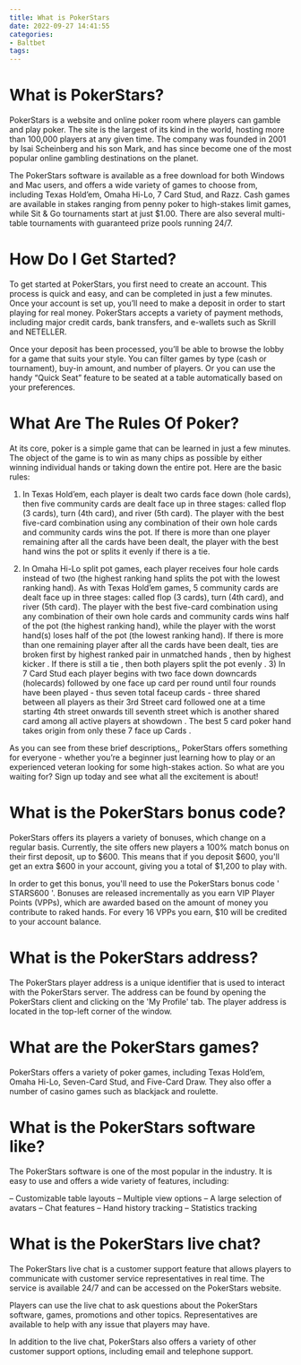 ```yaml
---
title: What is PokerStars
date: 2022-09-27 14:41:55
categories:
- Baltbet
tags:
---
```



#  What is PokerStars?

PokerStars is a website and online poker room where players can gamble and play poker. The site is the largest of its kind in the world, hosting more than 100,000 players at any given time. The company was founded in 2001 by Isai Scheinberg and his son Mark, and has since become one of the most popular online gambling destinations on the planet.

The PokerStars software is available as a free download for both Windows and Mac users, and offers a wide variety of games to choose from, including Texas Hold’em, Omaha Hi-Lo, 7 Card Stud, and Razz. Cash games are available in stakes ranging from penny poker to high-stakes limit games, while Sit & Go tournaments start at just $1.00. There are also several multi-table tournaments with guaranteed prize pools running 24/7.

# How Do I Get Started?

To get started at PokerStars, you first need to create an account. This process is quick and easy, and can be completed in just a few minutes. Once your account is set up, you’ll need to make a deposit in order to start playing for real money. PokerStars accepts a variety of payment methods, including major credit cards, bank transfers, and e-wallets such as Skrill and NETELLER.

Once your deposit has been processed, you’ll be able to browse the lobby for a game that suits your style. You can filter games by type (cash or tournament), buy-in amount, and number of players. Or you can use the handy “Quick Seat” feature to be seated at a table automatically based on your preferences.

# What Are The Rules Of Poker?

At its core, poker is a simple game that can be learned in just a few minutes. The object of the game is to win as many chips as possible by either winning individual hands or taking down the entire pot. Here are the basic rules:

1) In Texas Hold’em, each player is dealt two cards face down (hole cards), then five community cards are dealt face up in three stages: called flop (3 cards), turn (4th card), and river (5th card). The player with the best five-card combination using any combination of their own hole cards and community cards wins the pot. If there is more than one player remaining after all the cards have been dealt, the player with the best hand wins the pot or splits it evenly if there is a tie.

2) In Omaha Hi-Lo split pot games, each player receives four hole cards instead of two (the highest ranking hand splits the pot with the lowest ranking hand). As with Texas Hold’em games, 5 community cards are dealt face up in three stages: called flop (3 cards), turn (4th card), and river (5th card). The player with the best five-card combination using any combination of their own hole cards and community cards wins half of the pot (the highest ranking hand), while the player with the worst hand(s) loses half of the pot (the lowest ranking hand). If there is more than one remaining player after all the cards have been dealt, ties are broken first by highest ranked pair in unmatched hands , then by highest kicker . If there is still a tie , then both players split the pot evenly . 3) In 7 Card Stud each player begins with two face down downcards (holecards) followed by one face up card per round until four rounds have been played - thus seven total faceup cards - three shared between all players as their 3rd Street card followed one at a time starting 4th street onwards till seventh street which is another shared card among all active players at showdown . The best 5 card poker hand takes origin from only these 7 face up Cards . 

 

  As you can see from these brief descriptions,, PokerStars offers something for everyone - whether you’re a beginner just learning how to play or an experienced veteran looking for some high-stakes action. So what are you waiting for? Sign up today and see what all the excitement is about!

#  What is the PokerStars bonus code?

PokerStars offers its players a variety of bonuses, which change on a regular basis. Currently, the site offers new players a 100% match bonus on their first deposit, up to $600. This means that if you deposit $600, you'll get an extra $600 in your account, giving you a total of $1,200 to play with.

In order to get this bonus, you'll need to use the PokerStars bonus code ' STARS600 '. Bonuses are released incrementally as you earn VIP Player Points (VPPs), which are awarded based on the amount of money you contribute to raked hands. For every 16 VPPs you earn, $10 will be credited to your account balance.

#  What is the PokerStars address?

The PokerStars player address is a unique identifier that is used to interact with the PokerStars server. The address can be found by opening the PokerStars client and clicking on the 'My Profile' tab. The player address is located in the top-left corner of the window.

#  What are the PokerStars games?

PokerStars offers a variety of poker games, including Texas Hold’em, Omaha Hi-Lo, Seven-Card Stud, and Five-Card Draw. They also offer a number of casino games such as blackjack and roulette.

# What is the PokerStars software like?

The PokerStars software is one of the most popular in the industry. It is easy to use and offers a wide variety of features, including:

– Customizable table layouts
– Multiple view options
– A large selection of avatars
– Chat features
– Hand history tracking
– Statistics tracking

#  What is the PokerStars live chat?

The PokerStars live chat is a customer support feature that allows players to communicate with customer service representatives in real time. The service is available 24/7 and can be accessed on the PokerStars website.

Players can use the live chat to ask questions about the PokerStars software, games, promotions and other topics. Representatives are available to help with any issue that players may have.

In addition to the live chat, PokerStars also offers a variety of other customer support options, including email and telephone support.